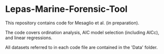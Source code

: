 # Lepas-Marine-Forensic-Tool

This repository contains code for Mesaglio et al. (in preparation). 

The code covers ordination analysis, AIC model selection (including AICc), and linear regressions.

All datasets referred to in each code file are contained in the 'Data' folder. 
